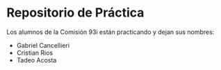 # Repositorio de Práctica

Los alumnos de la Comisión 93i están practicando y dejan sus nombres:

- Gabriel Cancellieri
- Cristian Rios
- Tadeo Acosta
